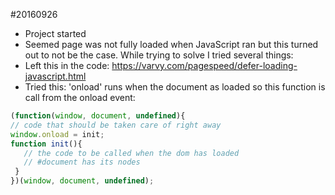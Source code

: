 #20160926
- Project started
- Seemed page was not fully loaded when JavaScript ran but this turned out to not be the case. While trying to solve I tried several things:
 - Left this in the code: https://varvy.com/pagespeed/defer-loading-javascript.html
 - Tried this: 'onload' runs when the document as loaded so this function is call from the onload event:
 ````javascript
(function(window, document, undefined){
// code that should be taken care of right away
window.onload = init;
function init(){
    // the code to be called when the dom has loaded
    // #document has its nodes
  }
})(window, document, undefined);
````
